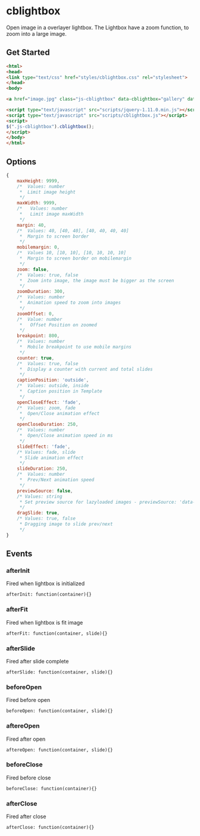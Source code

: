 # cblightbox

Open image in a overlayer lightbox. The Lightbox have a zoom function, to zoom into a large image.

## Get Started

 ```html
<html>
<head>
<link type="text/css" href="styles/cblightbox.css" rel="stylesheet">
</head>
<body>

<a href="image.jpg" class="js-cblightbox" data-cblightbox="gallery" data-width="1000" data-height="1500" data-caption="Lorm ypsum"><img src="thumb.jpg"></a>

<script type="text/javascript" src="scripts/jquery-1.11.0.min.js"></script>
<script type="text/javascript" src="scripts/cblightbox.js"></script>
<script>
$(".js-cblightbox").cblightbox();
</script>
</body>
</html>
 ```
## Options

```js
{
    maxHeight: 9999,
    /*  Values: number
     *  Limit image height
     */
    maxWidth: 9999,
    /*   Values: number
     *   Limit image maxWidth
     */
    margin: 40,
    /*  Values: 40, [40, 40], [40, 40, 40, 40]
     *  Margin to screen border
     */
    mobilemargin: 0,
    /*  Values 10, [10, 10], [10, 10, 10, 10]
     *  Margin to screen border on mobilemargin
     */
    zoom: false,
    /*  Values: true, false
     *  Zoom into image, the image must be bigger as the screen
     */
    zoomDuration: 300,
    /*  Values: number
     *  Animation speed to zoom into images
     */
    zoomOffset: 0,
    /*  Value: number
     *   Offset Position on zoomed
     */
    breakpoint: 800,
    /*  Values: number
     *  Mobile breakpoint to use mobile margins
     */
    counter: true,
    /*  Values: true, false
     *  Display a counter with current and total slides
     */
    captionPosition: 'outside',
    /*  Values: outside, inside
     *  Caption position in Template
     */
    openCloseEffect: 'fade',
    /*  Values: zoom, fade
     *  Open/Close animation effect
     */
    openCloseDuration: 250,
    /*  Values: number
     *  Open/Close animation speed in ms
     */
    slideEffect: 'fade',
    /* Values: fade, slide
     * Slide animation effect
     */
    slideDuration: 250,
    /*  Values: number
     *  Prev/Next animation speed
     */
    previewSource: false,
    /* Values: string
     * Set preview source for lazyloaded images - previewSource: 'data-original' - this value are display when the preview image is empty or a base64 image
     */
    dragSlide: true,
    /* Values: true, false
     * Dragging image to slide prev/next
     */
}
```


## Events

### afterInit

Fired when lightbox is initialized

`afterInit: function(container){}`

### afterFit

Fired when lightbox is fit image

`afterFit: function(container, slide){}`

### afterSlide

Fired after slide complete

`afterSlide: function(container, slide){}`

### beforeOpen

Fired before open

`beforeOpen: function(container, slide){}`

### aftereOpen

Fired after open

`aftereOpen: function(container, slide){}`

### beforeClose

Fired before close

`beforeClose: function(container){}`

### afterClose

Fired after close

`afterClose: function(container){}`